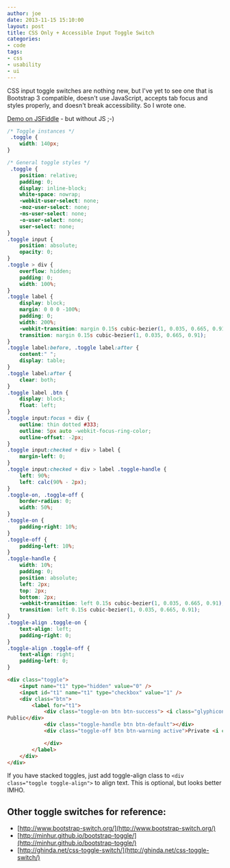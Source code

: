 ```yaml
---
author: joe
date: 2013-11-15 15:10:00
layout: post
title: CSS Only + Accessible Input Toggle Switch
categories:
- code
tags:
- css
- usability
- ui
---
```


CSS input toggle switches are nothing new, but I've yet to see one that is 
Bootstrap 3 compatible, doesn't use JavaScript, accepts tab focus and
styles properly, and doesn't break accessibility. So I wrote one.

[Demo on JSFiddle](http://jsfiddle.net/simple10/5x99N/2/) - but without JS ;-)

```css
/* Toggle instances */
 .toggle {
    width: 140px;
}

/* General toggle styles */
 .toggle {
    position: relative;
    padding: 0;
    display: inline-block;
    white-space: nowrap;
    -webkit-user-select: none;
    -moz-user-select: none;
    -ms-user-select: none;
    -o-user-select: none;
    user-select: none;
}
.toggle input {
    position: absolute;
    opacity: 0;
}
.toggle > div {
    overflow: hidden;
    padding: 0;
    width: 100%;
}
.toggle label {
    display: block;
    margin: 0 0 0 -100%;
    padding: 0;
    width: 200%;
    -webkit-transition: margin 0.15s cubic-bezier(1, 0.035, 0.665, 0.91);
    transition: margin 0.15s cubic-bezier(1, 0.035, 0.665, 0.91);
}
.toggle label:before, .toggle label:after {
    content:" ";
    display: table;
}
.toggle label:after {
    clear: both;
}
.toggle label .btn {
    display: block;
    float: left;
}
.toggle input:focus + div {
    outline: thin dotted #333;
    outline: 5px auto -webkit-focus-ring-color;
    outline-offset: -2px;
}
.toggle input:checked + div > label {
    margin-left: 0;
}
.toggle input:checked + div > label .toggle-handle {
    left: 90%;
    left: calc(90% - 2px);
}
.toggle-on, .toggle-off {
    border-radius: 0;
    width: 50%;
}
.toggle-on {
    padding-right: 10%;
}
.toggle-off {
    padding-left: 10%;
}
.toggle-handle {
    width: 10%;
    padding: 0;
    position: absolute;
    left: 2px;
    top: 2px;
    bottom: 2px;
    -webkit-transition: left 0.15s cubic-bezier(1, 0.035, 0.665, 0.91);
    transition: left 0.15s cubic-bezier(1, 0.035, 0.665, 0.91);
}
.toggle-align .toggle-on {
    text-align: left;
    padding-right: 0;
}
.toggle-align .toggle-off {
    text-align: right;
    padding-left: 0;
}
```

```html
<div class="toggle">
    <input name="t1" type="hidden" value="0" />
    <input id="t1" name="t1" type="checkbox" value="1" />
    <div class="btn">
        <label for="t1">
            <div class="toggle-on btn btn-success"> <i class="glyphicon glyphicon-ok"></i>
Public</div>
            <div class="toggle-handle btn btn-default"></div>
            <div class="toggle-off btn btn-warning active">Private <i class="glyphicon glyphicon-lock"></i>

            </div>
        </label>
    </div>
</div>
```

If you have stacked toggles, just add toggle-align class to `<div class="toggle toggle-align">` 
to align text. This is optional, but looks better IMHO.

## Other toggle switches for reference:

* [http://www.bootstrap-switch.org/](http://www.bootstrap-switch.org/)
* [http://minhur.github.io/bootstrap-toggle/](http://minhur.github.io/bootstrap-toggle/)
* [http://ghinda.net/css-toggle-switch/](http://ghinda.net/css-toggle-switch/)
